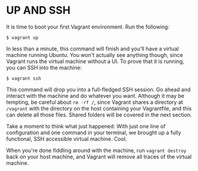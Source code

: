 # UP AND SSH #
It is time to boot your first Vagrant environment. Run the following:
```
$ vagrant up
```
In less than a minute, this command will finish and you'll have a virtual machine running Ubuntu. You won't actually see anything though, since Vagrant runs the virtual machine without a UI. To prove that it is running, you can SSH into the machine:
```
$ vagrant ssh
```
This command will drop you into a full-fledged SSH session. Go ahead and interact with the machine and do whatever you want. Although it may be tempting, be careful about `rm -rf /`, since Vagrant shares a directory at `/vagrant` with the directory on the host containing your Vagrantfile, and this can delete all those files. Shared folders will be covered in the next section.

Take a moment to think what just happened: With just one line of configuration and one command in your terminal, we brought up a fully functional, SSH accessible virtual machine. Cool.

When you're done fiddling around with the machine, run `vagrant destroy` back on your host machine, and Vagrant will remove all traces of the virtual machine.